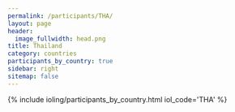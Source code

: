```yaml
---
permalink: /participants/THA/
layout: page
header:
  image_fullwidth: head.png
title: Thailand
category: countries
participants_by_country: true
sidebar: right
sitemap: false
---
```


{% include ioling/participants_by_country.html iol_code='THA' %}